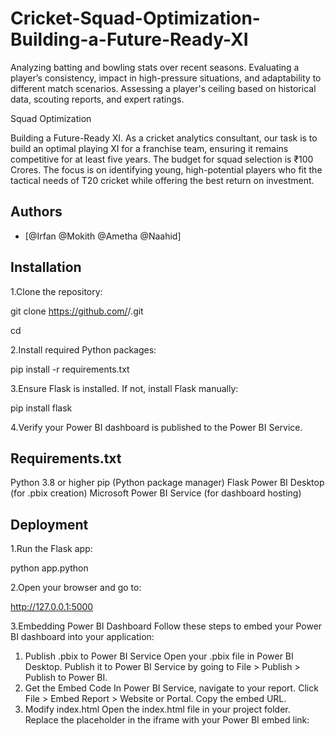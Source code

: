 # Cricket-Squad-Optimization-Building-a-Future-Ready-XI
Analyzing batting and bowling stats over recent seasons. Evaluating a player’s consistency, impact in high-pressure situations, and adaptability to different match scenarios. Assessing a player's ceiling based on historical data, scouting reports, and expert ratings.

Squad Optimization

Building a Future-Ready XI.
As a cricket analytics consultant, our task is to build an optimal playing XI for a franchise team, ensuring it remains competitive for at least five years. The budget for squad selection is ₹100 Crores. The focus is on identifying young, high-potential players who fit the tactical needs of T20 cricket while offering the best return on investment.

## Authors

- [@Irfan @Mokith @Ametha @Naahid]


## Installation


1.Clone the repository:

git clone https://github.com/<your-username>/<repository-name>.git

cd <repository-name>

2.Install required Python packages:

pip install -r requirements.txt

3.Ensure Flask is installed. If not, install Flask manually:

pip install flask

4.Verify your Power BI dashboard is published to the Power BI Service.




## Requirements.txt

Python 3.8 or higher
pip (Python package manager)
Flask
Power BI Desktop (for .pbix creation)
Microsoft Power BI Service (for dashboard hosting)

## Deployment
1.Run the Flask app:

python app.python

2.Open your browser and go to:

http://127.0.0.1:5000

3.Embedding Power BI Dashboard
Follow these steps to embed your Power BI dashboard into your application:

1. Publish .pbix to Power BI Service
Open your .pbix file in Power BI Desktop.
Publish it to Power BI Service by going to File > Publish > Publish to Power BI.
2. Get the Embed Code
In Power BI Service, navigate to your report.
Click File > Embed Report > Website or Portal.
Copy the embed URL.
3. Modify index.html
Open the index.html file in your project folder.
Replace the placeholder in the iframe with your Power BI embed link:





